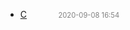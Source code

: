   - [C](c)<span style="padding-left:2em;color:orange"></span><span style="color:gray;font-size:.8em;padding-left:2em">2020-09-08 16:54</span>
